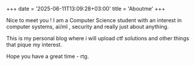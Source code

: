 +++
date = '2025-06-11T13:09:28+03:00'
title = 'Aboutme'
+++


Nice to meet you !
I am a Computer Science student with an interest in computer systems, ai/ml , security and really just about anything.

This is my personal blog where i will upload ctf solutions and other things that
pique my interest.

Hope you have a great time - rtg.
